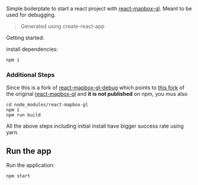 Simple boilerplate to start a react project with [react-mapbox-gl](https://github.com/alex3165/react-mapbox-gl).
Meant to be used for debugging.

> Generated using create-react-app

Getting started:

install dependencies:
```
npm i
```

### Additional Steps

Since this is a fork of [react-mapbox-gl-debug](https://github.com/lamuertepeluda/react-mapbox-gl-debug) which points to [this fork](https://github.com/lamuertepeluda/react-mapbox-gl) of the original [react-mapbox-gl](https://github.com/alex3165/react-mapbox-gl) and **it is not published** on npm, you mus also
```
cd node_modules/react-mapbox-gl
npm i
npm run build
```

All the above steps including initial install have bigger success rate using yarn.

## Run the app
Run the application:

```
npm start
```
